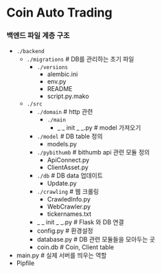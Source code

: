 # Coin Auto Trading



### 백엔드 파일 계층 구조

- `./backend`
  - `./migrations`                        # DB를 관리하는 초기 파일
    - `./versions`
      - alembic.ini
      - env.py
      - README
      - script.py.mako
  - `./src`
    - `./domain`                          # http 관련
      - `./main`                       
        - _ _ init _ _.py        # model 가져오기
    - `./model`                           # DB table 정의  
      - models.py                   
    - `./pybithumb`   # bithumb api 관련 모듈 정의
      - ApiConnect.py
      - ClientAsset.py
    - `./db`      # DB data 업데이트
      - Update.py
    - `./crawling`  # 웹 크롤링
      - CrawledInfo.py 
      - WebCrawler.py
      - tickernames.txt
    - _ _ init _ _.py                       # Flask 와 DB 연결
    - config.py                             # 환경설정
    - database.py                        # DB 관련 모듈들을 모아두는 곳
    - coin.db   # Coin, Client table 
- main.py                                              # 실제 서버를 띄우는 역할
- Pipfile
